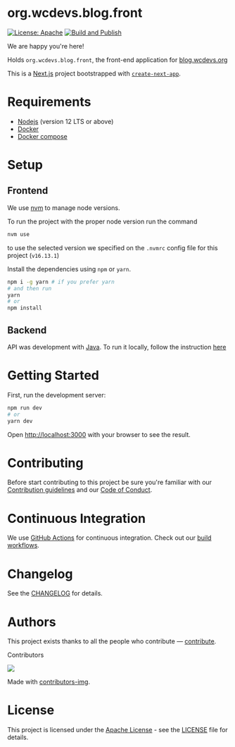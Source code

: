 # org.wcdevs.blog.front

[![License: Apache](https://img.shields.io/badge/License-Apache%202.0-blue)](https://opensource.org/licenses/Apache-2.0)
[![Build and Publish](https://github.com/lealceldeiro/org.wcdevs.blog.front/actions/workflows/build-and-publish.yml/badge.svg)](https://github.com/lealceldeiro/org.wcdevs.blog.front/actions/workflows/build-and-publish.yml)

We are happy you're here!

Holds `org.wcdevs.blog.front`, the front-end application for [blog.wcdevs.org](https://blog.wcdevs.org)

This is a [Next.js](https://nextjs.org/) project bootstrapped with [`create-next-app`](https://github.com/vercel/next.js/tree/canary/packages/create-next-app).
# Requirements
- [Nodejs](https://nodejs.org/en/) (version 12 LTS or above)
- [Docker](https://www.docker.com/)
- [Docker compose](https://docs.docker.com/compose/install/)
# Setup

## Frontend
We use [nvm](https://github.com/nvm-sh/nvm) to manage node versions. 

To run the project with the proper node version run the command
```bash
nvm use
```
to use the selected version we specified on the `.nvmrc` config file  for this project (`v16.13.1`)

Install the dependencies using `npm` or `yarn`.
```bash
npm i -g yarn # if you prefer yarn
# and then run
yarn
# or 
npm install
```
## Backend
API was development with [Java](https://www.java.com/en/). To run it locally, follow the instruction [here](https://github.com/lealceldeiro/org.wcdevs.blog.core#running-the-api-whole-stack-with-docker-compose)
# Getting Started

First, run the development server:

```bash
npm run dev
# or
yarn dev
```

Open [http://localhost:3000](http://localhost:3000) with your browser to see the result.

# Contributing

Before start contributing to this project be sure you're familiar with our
[Contribution guidelines](CONTRIBUTING.md) and our [Code of Conduct](CODE_OF_CONDUCT.md).

# Continuous Integration
We use [GitHub Actions](https://github.com/features/actions) for continuous integration. Check out our [build workflows](https://github.com/lealceldeiro/org.wcdevs.blog.front/actions).

# Changelog
See the [CHANGELOG](https://github.com/lealceldeiro/org.wcdevs.blog.front/releases) for details.

# Authors
This project exists thanks to all the people who contribute — [contribute](CONTRIBUTING.md).

Contributors

<a href = "https://github.com/lealceldeiro/org.wcdevs.blog.front/graphs/contributors">
  <img src = "https://contrib.rocks/image?repo=lealceldeiro/org.wcdevs.blog.front"/>
</a>

Made with [contributors-img](https://contrib.rocks).
# License
This project is licensed under the [Apache License](https://www.apache.org/licenses/LICENSE-2.0) - see the [LICENSE](LICENSE) file for details.

